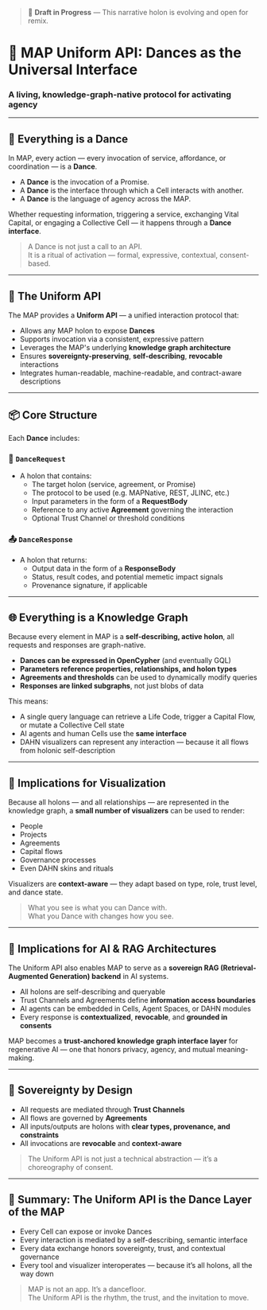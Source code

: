 > 🚧 **Draft in Progress** — This narrative holon is evolving and open for remix.

# 🔁 MAP Uniform API: Dances as the Universal Interface
### A living, knowledge-graph-native protocol for activating agency

---

## 💃 Everything is a Dance

In MAP, every action — every invocation of service, affordance, or coordination — is a **Dance**.

- A **Dance** is the invocation of a Promise.
- A **Dance** is the interface through which a Cell interacts with another.
- A **Dance** is the language of agency across the MAP.

Whether requesting information, triggering a service, exchanging Vital Capital, or engaging a Collective Cell — it happens through a **Dance interface**.

> A Dance is not just a call to an API.  
> It is a ritual of activation — formal, expressive, contextual, consent-based.

---

## 🧬 The Uniform API

The MAP provides a **Uniform API** — a unified interaction protocol that:

- Allows any MAP holon to expose **Dances**
- Supports invocation via a consistent, expressive pattern
- Leverages the MAP's underlying **knowledge graph architecture**
- Ensures **sovereignty-preserving**, **self-describing**, **revocable** interactions
- Integrates human-readable, machine-readable, and contract-aware descriptions

---

## 📦 Core Structure

Each **Dance** includes:

### 📨 `DanceRequest`
- A holon that contains:
    - The target holon (service, agreement, or Promise)
    - The protocol to be used (e.g. MAPNative, REST, JLINC, etc.)
    - Input parameters in the form of a **RequestBody**
    - Reference to any active **Agreement** governing the interaction
    - Optional Trust Channel or threshold conditions

### 📤 `DanceResponse`
- A holon that returns:
    - Output data in the form of a **ResponseBody**
    - Status, result codes, and potential memetic impact signals
    - Provenance signature, if applicable

---

## 🌐 Everything is a Knowledge Graph

Because every element in MAP is a **self-describing, active holon**, all requests and responses are graph-native.

- **Dances can be expressed in OpenCypher** (and eventually GQL)
- **Parameters reference properties, relationships, and holon types**
- **Agreements and thresholds** can be used to dynamically modify queries
- **Responses are linked subgraphs**, not just blobs of data

This means:

- A single query language can retrieve a Life Code, trigger a Capital Flow, or mutate a Collective Cell state
- AI agents and human Cells use the **same interface**
- DAHN visualizers can represent any interaction — because it all flows from holonic self-description

---

## 🎨 Implications for Visualization

Because all holons — and all relationships — are represented in the knowledge graph, a **small number of visualizers** can be used to render:

- People
- Projects
- Agreements
- Capital flows
- Governance processes
- Even DAHN skins and rituals

Visualizers are **context-aware** — they adapt based on type, role, trust level, and dance state.

> What you see is what you can Dance with.  
> What you Dance with changes how you see.

---

## 🤖 Implications for AI & RAG Architectures

The Uniform API also enables MAP to serve as a **sovereign RAG (Retrieval-Augmented Generation) backend** in AI systems.

- All holons are self-describing and queryable
- Trust Channels and Agreements define **information access boundaries**
- AI agents can be embedded in Cells, Agent Spaces, or DAHN modules
- Every response is **contextualized**, **revocable**, and **grounded in consents**

MAP becomes a **trust-anchored knowledge graph interface layer** for regenerative AI — one that honors privacy, agency, and mutual meaning-making.

---

## 🔐 Sovereignty by Design

- All requests are mediated through **Trust Channels**
- All flows are governed by **Agreements**
- All inputs/outputs are holons with **clear types, provenance, and constraints**
- All invocations are **revocable** and **context-aware**

> The Uniform API is not just a technical abstraction — it’s a choreography of consent.

---

## 🧭 Summary: The Uniform API is the Dance Layer of the MAP

- Every Cell can expose or invoke Dances
- Every interaction is mediated by a self-describing, semantic interface
- Every data exchange honors sovereignty, trust, and contextual governance
- Every tool and visualizer interoperates — because it’s all holons, all the way down

> MAP is not an app. It’s a dancefloor.  
> The Uniform API is the rhythm, the trust, and the invitation to move.
